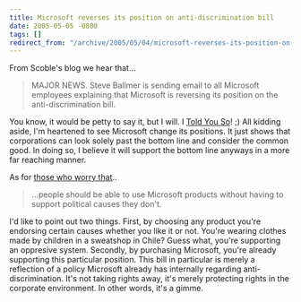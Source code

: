 ```yaml
---
title: Microsoft reverses its position on anti-discrimination bill
date: 2005-05-05 -0800
tags: []
redirect_from: "/archive/2005/05/04/microsoft-reverses-its-position-on-anti-discrimination-bill.aspx/"
---
```


From Scoble's blog we hear that...

> MAJOR NEWS. Steve Ballmer is sending email to all Microsoft employees
> explaining that Microsoft is reversing its position on the
> anti-discrimination bill.

You know, it would be petty to say it, but I will. I [Told You
So](https://haacked.com/archive/2005/04/24/2818.aspx)! ;) All kidding
aside, I'm heartened to see Microsoft change its positions. It just
shows that corporations can look solely past the bottom line and
consider the common good. In doing so, I believe it will support the
bottom line anyways in a more far reaching manner.

As for [those who worry
that](http://archive.scripting.com/2005/04/24#When:4:32:52PM)..

> ...people should be able to use Microsoft products without having to
> support political causes they don't.

I'd like to point out two things. First, by choosing any product you're
endorsing certain causes whether you like it or not. You're wearing
clothes made by children in a sweatshop in Chile? Guess what, you're
supporting an oppresive system. Secondly, by purchasing Microsoft,
you're already supporting this particular position. This bill in
particular is merely a reflection of a policy Microsoft already has
internally regarding anti-discrimination. It's not taking rights away,
it's merely protecting rights in the corporate environment. In other
words, it's a gimme.

